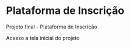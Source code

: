 # Plataforma de Inscrição
Projeto final - Plataforma de Inscrição

<style>
  a{
    text-decoration: none;
  }
</style>
Acesso a tela inicial do projeto <br>
<a href="http://localhost/plataforma_inscricao/acesso/">
